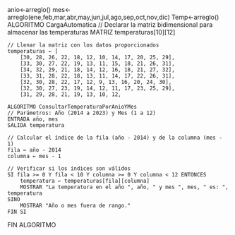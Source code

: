 <PROGRAMA PRINCIPAL>
anio<-arreglo()
mes<-arreglo(ene,feb,mar,abr,may,jun,jul,ago,sep,oct,nov,dic)
Temp<-arreglo()
ALGORITMO CargaAutomatica
    // Declarar la matriz bidimensional para almacenar las temperaturas
    MATRIZ temperaturas[10][12]

    // Llenar la matriz con los datos proporcionados
    temperaturas ← [
        [30, 28, 26, 22, 18, 12, 10, 14, 17, 20, 25, 29],
        [33, 30, 27, 22, 19, 13, 11, 15, 18, 21, 26, 31],
        [34, 32, 29, 21, 18, 14, 12, 16, 18, 21, 27, 32],
        [33, 31, 28, 22, 18, 13, 11, 14, 17, 22, 26, 31],
        [32, 30, 28, 22, 17, 12, 9, 13, 16, 20, 24, 30],
        [32, 30, 27, 23, 19, 14, 12, 11, 17, 23, 25, 29],
        [31, 29, 28, 21, 19, 13, 10, 12, 

<MODULOS>
    
    ALGORITMO ConsultarTemperaturaPorAnioYMes
    // Parámetros: Año (2014 a 2023) y Mes (1 a 12)
    ENTRADA año, mes
    SALIDA temperatura

    // Calcular el índice de la fila (año - 2014) y de la columna (mes - 1)
    fila ← año - 2014
    columna ← mes - 1

    // Verificar si los índices son válidos
    SI fila >= 0 Y fila < 10 Y columna >= 0 Y columna < 12 ENTONCES
        temperatura ← temperaturas[fila][columna]
        MOSTRAR "La temperatura en el año ", año, " y mes ", mes, " es: ", temperatura
    SINO
        MOSTRAR "Año o mes fuera de rango."
    FIN SI
FIN ALGORITMO

